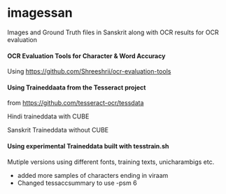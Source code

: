 # imagessan
Images and Ground Truth files in Sanskrit along with OCR results 
for OCR evaluation

#### OCR Evaluation Tools for Character & Word Accuracy
Using https://github.com/Shreeshrii/ocr-evaluation-tools

#### Using Traineddaata from the Tesseract project 
from https://github.com/tesseract-ocr/tessdata

Hindi traineddata with CUBE

Sanskrit Traineddata without CUBE

#### Using experimental Traineddata built with tesstrain.sh

Mutiple versions using different fonts, training texts, unicharambigs etc.

* added more samples of characters ending in viraam 
* Changed tessaccsummary to use -psm 6

